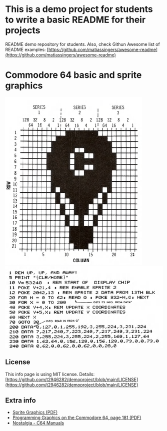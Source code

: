 # This is a demo project for students to write a basic README for their projects

README demo repository for students. Also, check Githun Awesome list of README examples: [https://github.com/matiassingers/awesome-readme](https://github.com/matiassingers/awesome-readme)

# Commodore 64 basic and sprite graphics

![Alt text](images/balloon.png?raw=true "Balloon")
![Alt text](images/basic_code.png?raw=true "Basic code for three balloons")


## License

This info page is using MIT license. Details: [https://github.com/t2946282/demoproject/blob/main/LICENSE](https://github.com/t2946282/demoproject/blob/main/LICENSE)

## Extra info

- [Sprite Graphics \(PDF\)](https://www.commodore.ca/manuals/c64_users_guide/c64-users_guide-06-sprite_graphics.pdf)
- [Programming Graphics on the Commodore 64, page 181 \(PDF\)](https://www.commodore.ca/manuals/c64_programmers_reference/c64-programmers_reference_guide-03-programming_graphics.pdf)
- [Nostalgia - C64 Manuals](https://codeincomplete.com/articles/c64-manual-nostalgia/)


